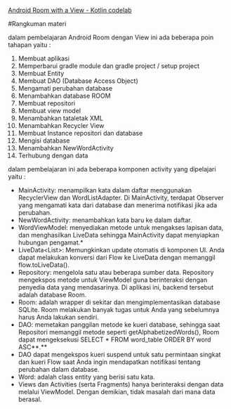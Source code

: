 [Android Room with a View - Kotlin codelab](https://developer.android.com/codelabs/android-room-with-a-view-kotlin)

#Rangkuman materi

dalam pembelajaran Android Room dengan View ini ada beberapa poin tahapan yaitu :

1. Membuat aplikasi
2. Memperbarui gradle module dan gradle project / setup project
3. Membuat Entity
4. Membuat DAO (Database Access Object)
5. Mengamati perubahan database
6. Menambahkan database ROOM
7. Membuat repositori
8. Membuat view model
9. Menambahkan tataletak XML
10. Menambahkan Recycler View
11. Membuat Instance repositori dan database
12. Mengisi database
13. Menambahkan NewWordActivity
14. Terhubung dengan data

dalam pembelajaran ini ada beberapa komponen activity yang dipelajari yaitu :

- MainActivity: menampilkan kata dalam daftar menggunakan RecyclerView dan WordListAdapter. Di MainActivity, terdapat Observer yang mengamati kata dari database dan menerima notifikasi jika ada perubahan.
- NewWordActivity: menambahkan kata baru ke dalam daftar.
- WordViewModel: menyediakan metode untuk mengakses lapisan data, dan menghasilkan LiveData sehingga MainActivity dapat menyiapkan hubungan pengamat.*
- LiveData<List<Word>>: Memungkinkan update otomatis di komponen UI. Anda dapat melakukan konversi dari Flow ke LiveData dengan memanggil flow.toLiveData().
- Repository: mengelola satu atau beberapa sumber data. Repository mengekspos metode untuk ViewModel guna berinteraksi dengan penyedia data yang mendasarinya. Di aplikasi ini, backend tersebut adalah database Room.
- Room: adalah wrapper di sekitar dan mengimplementasikan database SQLite. Room melakukan banyak tugas untuk Anda yang sebelumnya harus Anda lakukan sendiri.
- DAO: memetakan panggilan metode ke kueri database, sehingga saat Repositori memanggil metode seperti getAlphabetizedWords(), Room dapat mengeksekusi SELECT * FROM word_table ORDER BY word ASC**.**
- DAO dapat mengekspos kueri suspend untuk satu permintaan singkat dan kueri Flow saat Anda ingin mendapatkan notifikasi tentang perubahan dalam database.
- Word: adalah class entity yang berisi satu kata.
- Views dan Activities (serta Fragments) hanya berinteraksi dengan data melalui ViewModel. Dengan demikian, tidak masalah dari mana data berasal.
